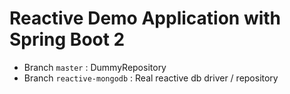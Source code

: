 # Reactive Demo Application with Spring Boot 2

- Branch `master` : DummyRepository
- Branch `reactive-mongodb` : Real reactive db driver / repository



